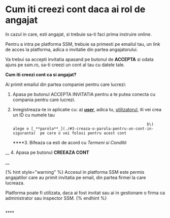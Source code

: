 # Cum iti creezi cont daca ai rol de angajat

In cazul in care, esti angajat, si trebuie sa-ti faci prima instruire online.

Pentru a  intra pe platforma SSM, trebuie sa primesti pe emailul tau, un link de acces la platforma, adica o invitatie din partea angajatorului.

Va trebui sa accepti invitatia apasand pe butonul de **ACCEPTA** si odata ajuns pe ssm.ro, sa-ti creezi un cont al tau cu datele tale.

**Cum iti creezi cont ca si angajat?** 

Ai primit emailul din partea companiei pentru care lucrezi:

1. Apasa pe butonul ACCEPTA INVITATIA pentru a te putea conecta cu compania pentru care lucrezi.
2. Inregistreaza-te in aplicatie cu:  a\) [_**user**_](./#3-utilizator-si-parola-pentru-un-cont-in-siguranta), adica tu, [utilizatorul](./#3-utilizator-si-parola-pentru-un-cont-in-siguranta), iti vei crea un ID cu numele tau

                                                                  b\) alege o [_**parola**_](./#3-creaza-o-parola-pentru-un-cont-in-siguranta)  pe care o vei folosi pentru acest cont

    ****3. Bifeaza ca esti de acord cu _Termeni si Conditii_

  __  4. Apasa pe butonul  **CREEAZA CONT**

 __

{% hint style="warning" %}
Accesul in platforma SSM este permis angajatilor care au primit invitatia pe email, din partea firmei la care lucreaza.

Platforma poate fi utilizata, daca ai fost invitat sau ai in gestionare o firma ca administrator sau  inspector SSM.
{% endhint %}



##  

   

\*\*\*\*

